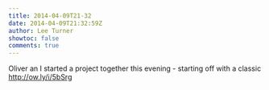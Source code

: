 ```yaml
---
title: 2014-04-09T21-32
date: 2014-04-09T21:32:59Z
author: Lee Turner
showtoc: false
comments: true
---
```


Oliver an I started a project together this evening - starting off with a classic http://ow.ly/i/5bSrg

